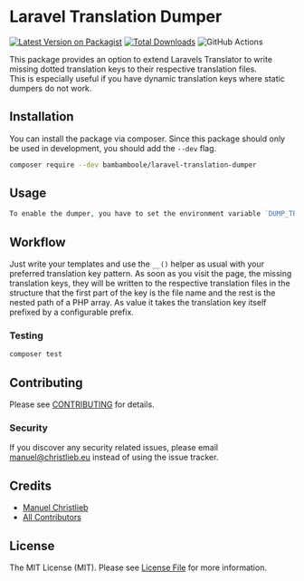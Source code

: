 # Laravel Translation Dumper

[![Latest Version on Packagist](https://img.shields.io/packagist/v/bambamboole/laravel-translation-dumper.svg?style=flat-square)](https://packagist.org/packages/bambamboole/laravel-translation-dumper)
[![Total Downloads](https://img.shields.io/packagist/dt/bambamboole/laravel-translation-dumper.svg?style=flat-square)](https://packagist.org/packages/bambamboole/laravel-translation-dumper)
![GitHub Actions](https://github.com/bambamboole/laravel-translation-dumper/actions/workflows/main.yml/badge.svg)

This package provides an option to extend Laravels Translator to write missing 
dotted translation keys to their respective translation files.  
This is especially useful if you have dynamic translation keys where static dumpers do not work.

## Installation

You can install the package via composer.
Since this package should only be used in development, you should add the `--dev` flag.

```bash
composer require --dev bambamboole/laravel-translation-dumper
```

## Usage

```php
To enable the dumper, you have to set the environment variable `DUMP_TRANSLATIONS` to `true`.
```

## Workflow
Just write your templates and use the `__()` helper as usual with your preferred 
translation key pattern. As soon as you visit the page, the missing translation keys,
they will be written to the respective translation files in the structure that the first 
part of the key is the file name and the rest is the nested path of a PHP array.
As value it takes the translation key itself prefixed by a configurable prefix.

### Testing

```bash
composer test
```

## Contributing

Please see [CONTRIBUTING](CONTRIBUTING.md) for details.

### Security

If you discover any security related issues, please email manuel@christlieb.eu instead of using the issue tracker.

## Credits

-   [Manuel Christlieb](https://github.com/bambamboole)
-   [All Contributors](../../contributors)

## License

The MIT License (MIT). Please see [License File](LICENSE.md) for more information.

